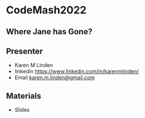 # CodeMash2022

## Where Jane has Gone?

## Presenter
* Karen M Linden
* linkedin https://www.linkedin.com/in/karenmlinden/
* Email karen.m.linden@gmail.com

## Materials
* Slides

